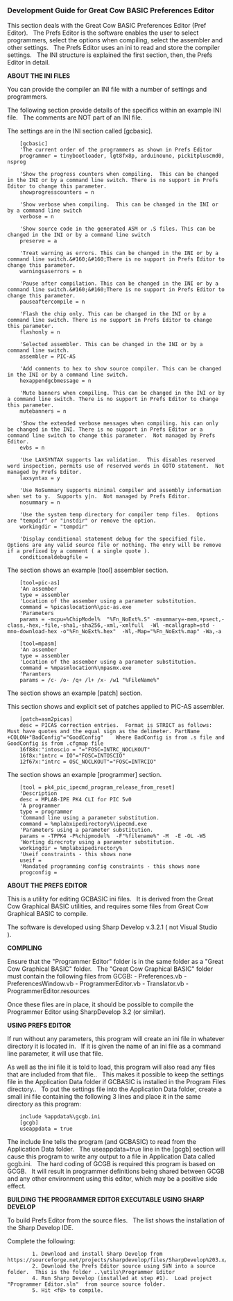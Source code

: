 <div class="section">

<div class="titlepage">

<div>

<div>

### <span id="development_guide_for_great_cow_basic_preferences_editor"></span>Development Guide for Great Cow BASIC Preferences Editor

</div>

</div>

</div>

This section deals with the Great Cow BASIC Preferences Editor (Pref
Editor).   The Prefs Editor is the software enables the user to select
programmers, select the options when compiling, select the assembler and
other settings.   The Prefs Editor uses an ini to read and store the
compiler settings.   The INI structure is explained the first section,
then, the Prefs Editor in detail.

  

<span class="strong">**ABOUT THE INI FILES**</span>

You can provide the compiler an INI file with a number of settings and
programmers.  

The following section provide details of the specifics within an example
INI file.   The comments are NOT part of an INI file.  

The settings are in the INI section called \[gcbasic\].  

``` screen
    [gcbasic]
    'The current order of the programmers as shown in Prefs Editor
    programmer = tinybootloader, lgt8fx8p, arduinouno, pickitpluscmd0, nsprog

    'Show the progress counters when compiling.  This can be changed in the INI or by a command line switch. There is no support in Prefs Editor to change this parameter.
    showprogresscounters = n

    'Show verbose when compiling.  This can be changed in the INI or by a command line switch
    verbose = n

    'Show source code in the generated ASM or .S files. This can be changed in the INI or by a command line switch
    preserve = a

    'Treat warning as errors. This can be changed in the INI or by a command line switch.&#160;&#160;There is no support in Prefs Editor to change this parameter.
    warningsaserrors = n

    'Pause after compilation. This can be changed in the INI or by a command line switch.&#160;&#160;There is no support in Prefs Editor to change this parameter.
    pauseaftercompile = n

    'Flash the chip only. This can be changed in the INI or by a command line switch. There is no support in Prefs Editor to change this parameter.
    flashonly = n

    'Selected assembler. This can be changed in the INI or by a command line switch.
    assembler = PIC-AS

    'Add comments to hex to show source compiler. This can be changed in the INI or by a command line switch.
    hexappendgcbmessage = n

    'Mute banners when compiling. This can be changed in the INI or by a command line switch. There is no support in Prefs Editor to change this parameter.
    mutebanners = n

    'Show the extended verbose messages when compiling. his can only be changed in the INI. There is no support in Prefs Editor or a command line switch to change this parameter.  Not managed by Prefs Editor.
    evbs = n

    'Use LAXSYNTAX supports lax validation.  This disables reserved word inspection, permits use of reserved words in GOTO statement.  Not managed by Prefs Editor.
    laxsyntax = y

    'Use NoSummary supports minimal compiler and assembly information when set to y.  Supports y|n.  Not managed by Prefs Editor.
    nosummary = n

    'Use the system temp directory for compiler temp files.  Options are "tempdir" or "instdir" or remove the option.
    workingdir = "tempdir"

    'Display conditional statement debug for the specified file.  Options are any valid source file or nothing. The enry will be remove if a prefixed by a comment ( a single quote ).
    conditionaldebugfile =
```

The section shows an example \[tool\] assembler section.  

``` screen
    [tool=pic-as]
    'An assember
    type = assembler
    'Location of the assember using a parameter substitution.
    command = %picaslocation%\pic-as.exe
    'Parameters
    params = -mcpu=%ChipModel%  "%Fn_NoExt%.S" -msummary=-mem,+psect,-class,-hex,-file,-sha1,-sha256,-xml,-xmlfull  -Wl -mcallgraph=std -mno-download-hex -o"%Fn_NoExt%.hex"  -Wl,-Map="%Fn_NoExt%.map" -Wa,-a

    [tool=mpasm]
    'An assember
    type = assembler
    'Location of the assember using a parameter substitution.
    command = %mpasmlocation%\mpasmx.exe
    'Paramters
    params = /c- /o- /q+ /l+ /x- /w1 "%FileName%"
```

The section shows an example \[patch\] section.

This section shows and explicit set of patches applied to PIC-AS
assembler.

``` screen
    [patch=asm2picas]
    desc = PICAS correction entries.  Format is STRICT as follows:  Must have quotes and the equal sign as the delimeter. PartName +COLON+"BadConfig"="GoodConfig"    Where BadConfig is from .s file and GoodConfig is from .cfgmap file
    16f88x:"intoscio = "="FOSC=INTRC_NOCLKOUT"
    16f8x:"intrc = IO"="FOSC=INTOSCIO"
    12f67x:"intrc = OSC_NOCLKOUT"="FOSC=INTRCIO"
```

The section shows an example \[programmer\] section.  

``` screen
    [tool = pk4_pic_ipecmd_program_release_from_reset]
    'Description
    desc = MPLAB-IPE PK4 CLI for PIC 5v0
    'A programmer
    type = programmer
    'Command line using a parameter substitution.
    command = %mplabxipedirectory%\ipecmd.exe
    'Parameters using a parameter substitution.
    params = -TPPK4 -P%chipmodel%  -F"%filename%" -M  -E -OL -W5
    'Worting direcroty using a parameter substitution.
    workingdir = %mplabxipedirectory%
    'Useif constraints - this shows none
    useif =
    'Mandated programming config constraints - this shows none
    progconfig =
```

<span class="strong">**ABOUT THE PREFS EDITOR**</span>

This is a utility for editing GCBASIC ini files.   It is derived from
the Great Cow Graphical BASIC utilities, and requires some files from
Great Cow Graphical BASIC to compile.  

The software is developed using Sharp Develop v.3.2.1 ( not Visual
Studio ).  

  

<span class="strong">**COMPILING**</span>

Ensure that the "Programmer Editor" folder is in the same folder as a
"Great Cow Graphical BASIC" folder.   The "Great Cow Graphical BASIC"
folder must contain the following files from GCGB: - Preferences.vb -
PreferencesWindow.vb - ProgrammerEditor.vb - Translator.vb -
ProgrammerEditor.resources

Once these files are in place, it should be possible to compile the
Programmer Editor using SharpDevelop 3.2 (or similar).

  

<span class="strong">**USING PREFS EDITOR**</span>

If run without any parameters, this program will create an ini file in
whatever directory it is located in.   If it is given the name of an ini
file as a command line parameter, it will use that file.  

As well as the ini file it is told to load, this program will also read
any files that are included from that file..   This makes it possible to
keep the settings file in the Application Data folder if GCBASIC is
installed in the Program Files directory..   To put the settings file
into the Application Data folder, create a small ini file containing the
following 3 lines and place it in the same directory as this program:

``` screen
    include %appdata%\gcgb.ini
    [gcgb]
    useappdata = true
```

The include line tells the program (and GCBASIC) to read from the
Application Data folder.   The useappdata=true line in the \[gcgb\]
section will cause this program to write any output to a file in
Application Data called gcgb.ini.   The hard coding of GCGB is required
this program is based on GCGB.   It will result in programmer
definitions being shared between GCGB and any other environment using
this editor, which may be a positive side effect.

  

<span class="strong">**BUILDING THE PROGRAMMER EDITOR EXECUTABLE USING
SHARP DEVELOP**</span>

To build Prefs Editor from the source files.   The list shows the
installation of the Sharp Develop IDE.

Complete the following:

``` screen
        1. Download and install Sharp Develop from  https://sourceforge.net/projects/sharpdevelop/files/SharpDevelop%203.x/3.2/[SourceForge]
        2. Download the Prefs Editor source using SVN into a source folder.  This is the folder ..\utils\Programmer Editor
        4. Run Sharp Develop (installed at step #1).  Load project  "Programmer Editor.sln"  from source source folder.
        5. Hit <f8> to compile.
```

  
  
  
  

</div>
